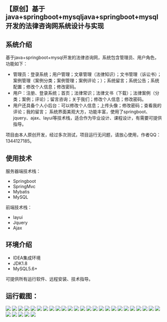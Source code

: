 ## 【原创】基于java+springboot+mysqljava+springboot+mysql开发的法律咨询网系统设计与实现

## 系统介绍

基于java+springboot+mysql开发的法律咨询网，系统包含管理员、用户角色，功能如下：
- 管理员：登录系统；用户管理；文章管理（法律知识）；文书管理（诉讼书）；案例管理（案例分类；案例管理；案例评论；）；系统留言；系统公告；系统配置；修改个人信息；修改密码。
- 用户：注册、登录系统；首页；法律常识；法律文书（下载）；法律案例（分类；案例；评论）；留言咨询；关于我们；修改个人信息；修改密码。
- 用户还具备个人小后台：可以修改个人信息；上传头像；修改密码；查看我的评论；我的留言；
系统界面美观大方，功能丰富，使用了springboot、jquery、ajax、layui等技术栈，适合作为毕业设计、课程设计，有需要可提供指导。

项目由本人原创开发，经过多次测试，项目运行无问题，请放心使用，作者QQ：1344127185。

## 使用技术

服务器端技术栈：

- Springboot
- SpringMvc
- Mybatis
- MySQL

前端技术栈：

- layui
- Jquery
- Ajax

## 环境介绍

- IDEA集成环境
- JDK1.8
- MySQL5.6+

可提供所有运行软件、远程安装、技术指导。

## 运行截图：
![](https://github.com/itcoderyhl/learn-laws/blob/main/images/1.png)
![](https://github.com/itcoderyhl/learn-laws/blob/main/images/2.png)
![](https://github.com/itcoderyhl/learn-laws/blob/main/images/3.png)
![](https://github.com/itcoderyhl/learn-laws/blob/main/images/4.png)
![](https://github.com/itcoderyhl/learn-laws/blob/main/images/5.png)
![](https://github.com/itcoderyhl/learn-laws/blob/main/images/6.png)
![](https://github.com/itcoderyhl/learn-laws/blob/main/images/7.png)
![](https://github.com/itcoderyhl/learn-laws/blob/main/images/8.png)
![](https://github.com/itcoderyhl/learn-laws/blob/main/images/9.png)
![](https://github.com/itcoderyhl/learn-laws/blob/main/images/10.png)
![](https://github.com/itcoderyhl/learn-laws/blob/main/images/11.png)
![](https://github.com/itcoderyhl/learn-laws/blob/main/images/12.png)
![](https://github.com/itcoderyhl/learn-laws/blob/main/images/13.png)
![](https://github.com/itcoderyhl/learn-laws/blob/main/images/14.png)
![](https://github.com/itcoderyhl/learn-laws/blob/main/images/15.png)
![](https://github.com/itcoderyhl/learn-laws/blob/main/images/16.png)
![](https://github.com/itcoderyhl/learn-laws/blob/main/images/17.png)
![](https://github.com/itcoderyhl/learn-laws/blob/main/images/18.png)
![](https://github.com/itcoderyhl/learn-laws/blob/main/images/19.png)
![](https://github.com/itcoderyhl/learn-laws/blob/main/images/20.png)
![](https://github.com/itcoderyhl/learn-laws/blob/main/images/21.png)
![](https://github.com/itcoderyhl/learn-laws/blob/main/images/22.png)
![](https://github.com/itcoderyhl/learn-laws/blob/main/images/23.png)
![](https://github.com/itcoderyhl/learn-laws/blob/main/images/24.png)
![](https://github.com/itcoderyhl/learn-laws/blob/main/images/25.png)
![](https://github.com/itcoderyhl/learn-laws/blob/main/images/26.png)
![](https://github.com/itcoderyhl/learn-laws/blob/main/images/27.png)
![](https://github.com/itcoderyhl/learn-laws/blob/main/images/28.png)
![](https://github.com/itcoderyhl/learn-laws/blob/main/images/29.png)
![](https://github.com/itcoderyhl/learn-laws/blob/main/images/30.png)

